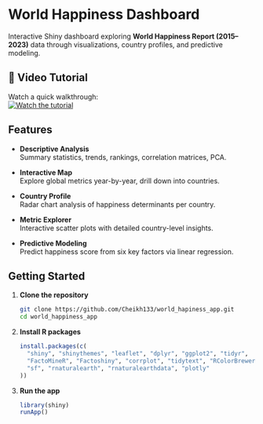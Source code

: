 # World Happiness Dashboard

Interactive Shiny dashboard exploring **World Happiness Report (2015–2023)** data through visualizations, country profiles, and predictive modeling.


## 🎥 Video Tutorial

Watch a quick walkthrough:  
[![Watch the tutorial](https://img.youtube.com/vi/1DTRjHESWTc/maxresdefault.jpg)](https://youtu.be/1DTRjHESWTc?si=twXWFf3CMHgXKBw-)



## Features

- **Descriptive Analysis**  
  Summary statistics, trends, rankings, correlation matrices, PCA.

- **Interactive Map**  
  Explore global metrics year-by-year, drill down into countries.

- **Country Profile**  
  Radar chart analysis of happiness determinants per country.

- **Metric Explorer**  
  Interactive scatter plots with detailed country-level insights.

- **Predictive Modeling**  
  Predict happiness score from six key factors via linear regression.


## Getting Started

1. **Clone the repository**  
   ```bash
   git clone https://github.com/Cheikh133/world_hapiness_app.git
   cd world_happiness_app
   ```
2. **Install R packages**  
   ```r
   install.packages(c(
     "shiny", "shinythemes", "leaflet", "dplyr", "ggplot2", "tidyr",
     "FactoMineR", "Factoshiny", "corrplot", "tidytext", "RColorBrewer",
     "sf", "rnaturalearth", "rnaturalearthdata", "plotly"
   ))
   ```
3. **Run the app**  
   ```r
   library(shiny)
   runApp()
   ```
